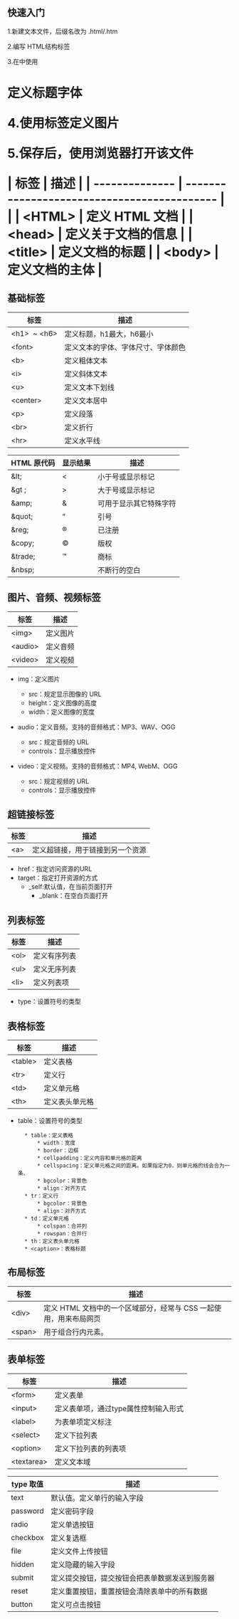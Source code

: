 ## 快速入门

1.新建文本文件，后缀名改为 .html/.htm

2.编写 HTML结构标签

3.在<body>中使用<h1>定义标题字体

4.使用<img>标签定义图片

5.保存后，使用浏览器打开该文件

| 标签           | 描述                                        |
| -------------- | ------------------------------------------- |                                 |
| &lt;HTML&gt;   | 定义 HTML 文档                              |
| &lt;head&gt;   | 定义关于文档的信息                          |
| &lt;title&gt;  | 定义文档的标题                              |
| &lt;body&gt;   | 定义文档的主体                              |








## 基础标签

| 标签                      | 描述                               |
| ------------------------- | ---------------------------------- |
| &lt;h1&gt;  ~  &lt;h6&gt; | 定义标题，h1最大，h6最小           |
| &lt;font&gt;              | 定义文本的字体、字体尺寸、字体颜色 |
| &lt;b&gt;                 | 定义粗体文本                       |
| &lt;i&gt;                 | 定义斜体文本                       |
| &lt;u&gt;                 | 定义文本下划线                     |
| &lt;center&gt;            | 定义文本居中                       |
| &lt;p&gt;                 | 定义段落                           |
| &lt;br&gt;                | 定义折行                           |
| &lt;hr&gt;                | 定义水平线                         |

| HTML 原代码 | 显示结果 | 描述                   |
| ----------- | -------- | ---------------------- |
| \&lt;       | <        | 小于号或显示标记       |
| \&gt ;      | >        | 大于号或显示标记       |
| \&amp;      | &        | 可用于显示其它特殊字符 |
| \&quot;     | “        | 引号                   |
| \&reg;      | ®        | 已注册                 |
| \&copy;     | ©        | 版权                   |
| \&trade;    | ™        | 商标                   |
| \&nbsp;     |          | 不断行的空白           |



## 图片、音频、视频标签

| 标签                      | 描述                     |
| ------------------------- | ------------------------ |
| &lt;img&gt;               | 定义图片                 |
| &lt;audio&gt;             | 定义音频                 |
| &lt;video&gt;             | 定义视频                 |

- img：定义图片
  - src：规定显示图像的 URL
  - height：定义图像的高度
  - width：定义图像的宽度

- audio：定义音频。支持的音频格式：MP3、WAV、OGG 
  - src：规定音频的 URL
  - controls：显示播放控件

- video：定义视频。支持的音频格式：MP4, WebM、OGG
  - src：规定视频的 URL
  - controls：显示播放控件



##  超链接标签

| 标签      | 描述                             |
| --------- | -------------------------------- |
| &lt;a&gt; | 定义超链接，用于链接到另一个资源 |

* href：指定访问资源的URL
* target：指定打开资源的方式
    * _self:默认值，在当前页面打开
       * _blank：在空白页面打开





##  列表标签

| 标签       | 描述         |
| ---------- | ------------ |
| &lt;ol&gt; | 定义有序列表 |
| &lt;ul&gt; | 定义无序列表 |
| &lt;li&gt; | 定义列表项   |

* type：设置符号的类型









##  表格标签

| 标签          | 描述           |
| ------------- | -------------- |
| &lt;table&gt; | 定义表格       |
| &lt;tr&gt;    | 定义行         |
| &lt;td&gt;    | 定义单元格     |
| &lt;th&gt;    | 定义表头单元格 |

* table：设置符号的类型

		* table：定义表格
			* width：宽度
			* border：边框
			* cellpadding：定义内容和单元格的距离
			* cellspacing：定义单元格之间的距离。如果指定为0，则单元格的线会合为一条、
			* bgcolor：背景色
			* align：对齐方式
		* tr：定义行
			* bgcolor：背景色
			* align：对齐方式
		* td：定义单元格
			* colspan：合并列
			* rowspan：合并行
		* th：定义表头单元格
		* <caption>：表格标题






##  布局标签

| 标签            | 描述                                                         |
| --------------- | ------------------------------------------------------------ |
| &lt;div&gt;     | 定义 HTML 文档中的一个区域部分，经常与 CSS 一起使用，用来布局网页 |
| &lt;span&gt;    | 用于组合行内元素。                                           |

##  表单标签

| 标签             | 描述                                 |
| ---------------- | ------------------------------------ |
| &lt;form&gt;     | 定义表单                             |
| &lt;input&gt;    | 定义表单项，通过type属性控制输入形式 |
| &lt;label&gt;    | 为表单项定义标注                     |
| &lt;select&gt;   | 定义下拉列表                         |
| &lt;option&gt;   | 定义下拉列表的列表项                 |
| &lt;textarea&gt; | 定义文本域                           |





| type 取值  | 描述 |
| -------- | ------------------------------------------------------------ |
| text     | 默认值。定义单行的输入字段 |
| password | 定义密码字段                        |
| radio    | 定义单选按钮                                               |
| checkbox | 定义复选框                                                 |
| file     | 定义文件上传按钮                    |
| hidden   | 定义隐藏的输入字段                                         |
| submit   | 定义提交按钮，提交按钮会把表单数据发送到服务器             |
| reset    | 定义重置按钮，重置按钮会清除表单中的所有数据               |
| button |定义可点击按钮                                                 |



